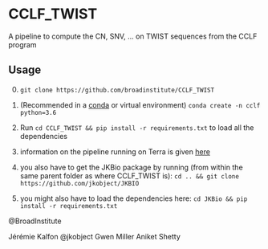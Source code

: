 # CCLF_TWIST
A pipeline to compute the CN, SNV, ... on TWIST sequences from the CCLF program 

## Usage

0. `git clone https://github.com/broadinstitute/CCLF_TWIST`

1. (Recommended in a [conda](https://docs.conda.io/projects/conda/en/latest/user-guide/tasks/manage-environments.html#creating-an-environment-with-commands) or virtual environment) `conda create -n cclf python=3.6`

2. Run `cd CCLF_TWIST && pip install -r requirements.txt` to load all the dependencies

3. information on the pipeline running on Terra is given [here](https://cclf.gitbook.io/tsca/)

4. you also have to get the JKBio package by running (from within the same parent folder as where CCLF_TWIST is): `cd .. && git clone https://github.com/jkobject/JKBIO`

5. you might also have to load the dependencies here: `cd JKBio && pip install -r requirements.txt`


@BroadInstitute

Jérémie Kalfon @jkobject
Gwen Miller
Aniket Shetty
